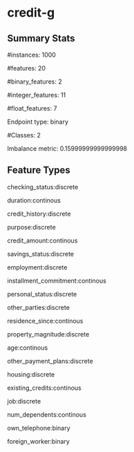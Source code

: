 # credit-g

## Summary Stats

#instances: 1000

#features: 20

  #binary_features: 2

  #integer_features: 11

  #float_features: 7

Endpoint type: binary

#Classes: 2

Imbalance metric: 0.15999999999999998

## Feature Types

 checking_status:discrete

duration:continous

credit_history:discrete

purpose:discrete

credit_amount:continous

savings_status:discrete

employment:discrete

installment_commitment:continous

personal_status:discrete

other_parties:discrete

residence_since:continous

property_magnitude:discrete

age:continous

other_payment_plans:discrete

housing:discrete

existing_credits:continous

job:discrete

num_dependents:continous

own_telephone:binary

foreign_worker:binary

